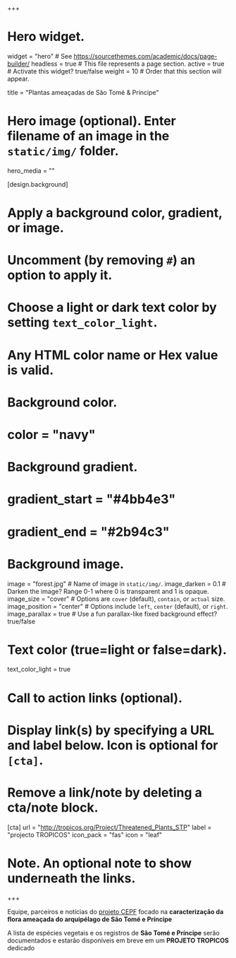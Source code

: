 +++
# Hero widget.
widget = "hero"  # See https://sourcethemes.com/academic/docs/page-builder/
headless = true  # This file represents a page section.
active = true  # Activate this widget? true/false
weight = 10  # Order that this section will appear.

title = "Plantas ameaçadas de São Tomé & Príncipe"

# Hero image (optional). Enter filename of an image in the `static/img/` folder.
hero_media = ""

[design.background]
  # Apply a background color, gradient, or image.
  #   Uncomment (by removing `#`) an option to apply it.
  #   Choose a light or dark text color by setting `text_color_light`.
  #   Any HTML color name or Hex value is valid.

  # Background color.
  # color = "navy"
  
  # Background gradient.
  # gradient_start = "#4bb4e3"
  # gradient_end = "#2b94c3"
  
  # Background image.
  image = "forest.jpg"  # Name of image in `static/img/`.
  image_darken = 0.1  # Darken the image? Range 0-1 where 0 is transparent and 1 is opaque.
  image_size = "cover"  #  Options are `cover` (default), `contain`, or `actual` size.
  image_position = "center"  # Options include `left`, `center` (default), or `right`.
  image_parallax = true  # Use a fun parallax-like fixed background effect? true/false
  
  # Text color (true=light or false=dark).
  text_color_light = true

# Call to action links (optional).
#   Display link(s) by specifying a URL and label below. Icon is optional for `[cta]`.
#   Remove a link/note by deleting a cta/note block.
[cta]
  url = "http://tropicos.org/Project/Threatened_Plants_STP"
  label = "projecto TROPICOS"
  icon_pack = "fas"
  icon = "leaf"

# Note. An optional note to show underneath the links.

+++



Equipe, parceiros e notícias do [projeto CEPF](https://www.cepf.net/grants/grantee-projects/characterization-threatened-flora-sao-tome-and-principe) focado na **caracterização da flora ameaçada do arquipélago de São Tomé e Príncipe**

A lista de espécies vegetais e os registros de __São Tomé e Príncipe__ serão documentados e estarão disponíveis em breve em um __PROJETO TROPICOS__ dedicado


